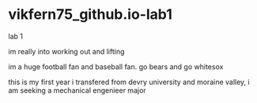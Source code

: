 # vikfern75_github.io-lab1
lab 1
<!DOCTYPE html>
<html lang="en">
<head>
<meta charset="utf-8">
<title>Internet Technologies and Web Design</title>
</head>
<body>
<p>im really into working out and lifting</p>
<p>im a huge football fan and baseball fan. go bears and go whitesox
</p>
<P>this is my first year i transfered from devry university and moraine valley, i am seeking a mechanical engenieer major</P>
</body>
</html>
